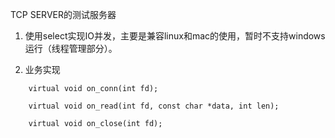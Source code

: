 TCP SERVER的测试服务器

1. 使用select实现IO并发，主要是兼容linux和mac的使用，暂时不支持windows运行（线程管理部分）。

2. 业务实现

```
	virtual void on_conn(int fd);

	virtual void on_read(int fd, const char *data, int len);

	virtual void on_close(int fd);

```